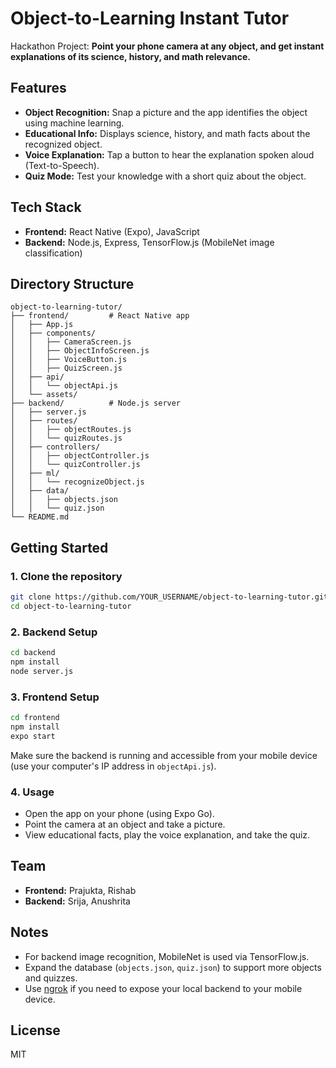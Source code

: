 # Object-to-Learning Instant Tutor

Hackathon Project: **Point your phone camera at any object, and get instant explanations of its science, history, and math relevance.**

## Features

- **Object Recognition:** Snap a picture and the app identifies the object using machine learning.
- **Educational Info:** Displays science, history, and math facts about the recognized object.
- **Voice Explanation:** Tap a button to hear the explanation spoken aloud (Text-to-Speech).
- **Quiz Mode:** Test your knowledge with a short quiz about the object.

## Tech Stack

- **Frontend:** React Native (Expo), JavaScript
- **Backend:** Node.js, Express, TensorFlow.js (MobileNet image classification)

## Directory Structure

```
object-to-learning-tutor/
├── frontend/         # React Native app
│   ├── App.js
│   ├── components/
│   │   ├── CameraScreen.js
│   │   ├── ObjectInfoScreen.js
│   │   ├── VoiceButton.js
│   │   ├── QuizScreen.js
│   ├── api/
│   │   └── objectApi.js
│   └── assets/
├── backend/          # Node.js server
│   ├── server.js
│   ├── routes/
│   │   ├── objectRoutes.js
│   │   └── quizRoutes.js
│   ├── controllers/
│   │   ├── objectController.js
│   │   └── quizController.js
│   ├── ml/
│   │   └── recognizeObject.js
│   ├── data/
│   │   ├── objects.json
│   │   └── quiz.json
└── README.md
```

## Getting Started

### 1. Clone the repository

```bash
git clone https://github.com/YOUR_USERNAME/object-to-learning-tutor.git
cd object-to-learning-tutor
```

### 2. Backend Setup

```bash
cd backend
npm install
node server.js
```

### 3. Frontend Setup

```bash
cd frontend
npm install
expo start
```

Make sure the backend is running and accessible from your mobile device (use your computer's IP address in `objectApi.js`).

### 4. Usage

- Open the app on your phone (using Expo Go).
- Point the camera at an object and take a picture.
- View educational facts, play the voice explanation, and take the quiz.

## Team

- **Frontend:** Prajukta, Rishab
- **Backend:** Srija, Anushrita

## Notes

- For backend image recognition, MobileNet is used via TensorFlow.js.
- Expand the database (`objects.json`, `quiz.json`) to support more objects and quizzes.
- Use [ngrok](https://ngrok.com/) if you need to expose your local backend to your mobile device.

## License

MIT
